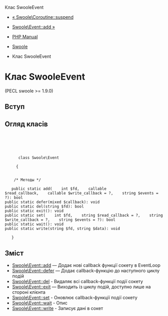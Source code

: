 Клас SwooleEvent

-   [« Swoole\\Coroutine::suspend](swoole-coroutine.suspend.html)
    
-   [Swoole\\Event::add »](swoole-event.add.html)
    
-   [PHP Manual](index.html)
    
-   [Swoole](book.swoole.html)
    
-   Клас SwooleEvent
    

# Клас SwooleEvent

(PECL swoole >= 1.9.0)

## Вступ

## Огляд класів

```classsynopsis



    
     
      class Swoole\Event
     
     {


    /* Методы */
    
   public static add(    int $fd,    callable $read_callback,    callable $write_callback = ?,    string $events = ?): bool
public static defer(mixed $callback): void
public static del(string $fd): bool
public static exit(): void
public static set(    int $fd,    string $read_callback = ?,    string $write_callback = ?,    string $events = ?): bool
public static wait(): void
public static write(string $fd, string $data): void

   }
```

## Зміст

-   [Swoole\\Event::add](swoole-event.add.html) — Додає нові callback функції сокету в EventLoop
-   [Swoole\\Event::defer](swoole-event.defer.html) — Додає callback-функцію до наступного циклу подій
-   [Swoole\\Event::del](swoole-event.del.html) - Видаляє всі callback-функції події сокету
-   [Swoole\\Event::exit](swoole-event.exit.html) — Виходить із циклу подій, доступно лише на стороні клієнта
-   [Swoole\\Event::set](swoole-event.set.html) - Оновлює callback-функції події сокету
-   [Swoole\\Event::wait](swoole-event.wait.html) - Опис
-   [Swoole\\Event::write](swoole-event.write.html) - Записує дані в сокет